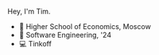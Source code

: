 Hey, I'm Tim.
- :school: Higher School of Economics, Moscow
- :book: Software Engineering, '24
- :computer: Tinkoff
